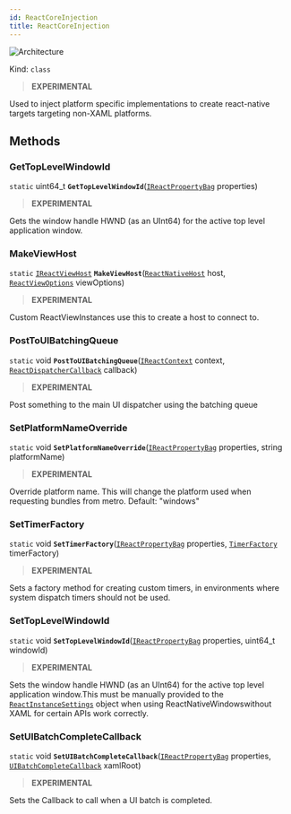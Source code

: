 ```yaml
---
id: ReactCoreInjection
title: ReactCoreInjection
---
```


![Architecture](https://img.shields.io/badge/architecture-new_&_old-green)

Kind: `class`

> **EXPERIMENTAL**

Used to inject platform specific implementations to create react-native targets targeting non-XAML platforms.

## Methods
### GetTopLevelWindowId
`static` uint64_t **`GetTopLevelWindowId`**([`IReactPropertyBag`](IReactPropertyBag) properties)

> **EXPERIMENTAL**

Gets the window handle HWND (as an UInt64) for the active top level application window.

### MakeViewHost
`static` [`IReactViewHost`](IReactViewHost) **`MakeViewHost`**([`ReactNativeHost`](ReactNativeHost) host, [`ReactViewOptions`](ReactViewOptions) viewOptions)

> **EXPERIMENTAL**

Custom ReactViewInstances use this to create a host to connect to.

### PostToUIBatchingQueue
`static` void **`PostToUIBatchingQueue`**([`IReactContext`](IReactContext) context, [`ReactDispatcherCallback`](ReactDispatcherCallback) callback)

> **EXPERIMENTAL**

Post something to the main UI dispatcher using the batching queue

### SetPlatformNameOverride
`static` void **`SetPlatformNameOverride`**([`IReactPropertyBag`](IReactPropertyBag) properties, string platformName)

> **EXPERIMENTAL**

Override platform name. This will change the platform used when requesting bundles from metro. Default: \"windows\"

### SetTimerFactory
`static` void **`SetTimerFactory`**([`IReactPropertyBag`](IReactPropertyBag) properties, [`TimerFactory`](TimerFactory) timerFactory)

> **EXPERIMENTAL**

Sets a factory method for creating custom timers, in environments where system dispatch timers should not be used.

### SetTopLevelWindowId
`static` void **`SetTopLevelWindowId`**([`IReactPropertyBag`](IReactPropertyBag) properties, uint64_t windowId)

> **EXPERIMENTAL**

Sets the window handle HWND (as an UInt64) for the active top level application window.This must be manually provided to the [`ReactInstanceSettings`](ReactInstanceSettings) object when using ReactNativeWindowswithout XAML for certain APIs work correctly.

### SetUIBatchCompleteCallback
`static` void **`SetUIBatchCompleteCallback`**([`IReactPropertyBag`](IReactPropertyBag) properties, [`UIBatchCompleteCallback`](UIBatchCompleteCallback) xamlRoot)

> **EXPERIMENTAL**

Sets the Callback to call when a UI batch is completed.
